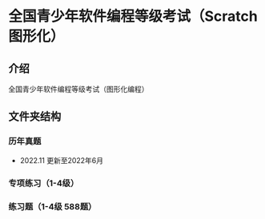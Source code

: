 # 全国青少年软件编程等级考试（Scratch图形化）

## 介绍
全国青少年软件编程等级考试（图形化编程）

## 文件夹结构
### 历年真题
- 2022.11 更新至2022年6月

### 专项练习（1-4级）

### 练习题（1-4级 588题）
